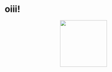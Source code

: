 # oiii!

<div align="center">
  <img height="150" src="https://i.gifer.com/ZVnq.gif"  />
</div>

###
